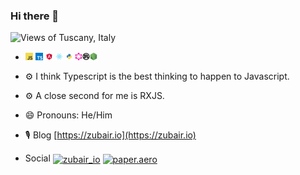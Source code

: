 
### Hi there 👋

<img src="https://hornbeam.justmaple.app/media/0c2aced1-dfe8-4b54-be18-47303848cc02.jpeg" alt="Views of Tuscany, Italy"> 



- <code><img height="12" src="https://raw.githubusercontent.com/github/explore/80688e429a7d4ef2fca1e82350fe8e3517d3494d/topics/javascript/javascript.png"></code>
<code><img height="12" src="https://raw.githubusercontent.com/github/explore/80688e429a7d4ef2fca1e82350fe8e3517d3494d/topics/typescript/typescript.png"></code>
<code><img height="12" src="https://raw.githubusercontent.com/github/explore/80688e429a7d4ef2fca1e82350fe8e3517d3494d/topics/angular/angular.png"></code>
<code><img height="12" src="https://raw.githubusercontent.com/github/explore/80688e429a7d4ef2fca1e82350fe8e3517d3494d/topics/react/react.png"></code>
<code><img height="12" src="https://raw.githubusercontent.com/github/explore/80688e429a7d4ef2fca1e82350fe8e3517d3494d/topics/python/python.png"></code>
<code><img height="12" src="https://raw.githubusercontent.com/github/explore/5c058a388828bb5fde0bcafd4bc867b5bb3f26f3/topics/graphql/graphql.png"></code><code><img height="12" src="https://raw.githubusercontent.com/github/explore/80688e429a7d4ef2fca1e82350fe8e3517d3494d/topics/rust/rust.png"></code><code><img height="12" src="https://raw.githubusercontent.com/github/explore/80688e429a7d4ef2fca1e82350fe8e3517d3494d/topics/nodejs/nodejs.png"></code>    

- ⚙️ I think Typescript is the best thinking to happen to Javascript.  
- ⚙️ A close second for me is RXJS. 
- 😄 Pronouns: He/Him
- 🎙 Blog [https://zubair.io](https://zubair.io)
- Social
<a href="https://twitter.com/zubair_io" target="blank"><img align="center" src="https://cdn.jsdelivr.net/npm/simple-icons@3.0.1/icons/twitter.svg" alt="zubair_io" height="15" width="15" /></a>
<a href="https://instagram.com/zubair.lawrence" target="blank"><img align="center" src="https://cdn.jsdelivr.net/npm/simple-icons@3.0.1/icons/instagram.svg" alt="paper.aero" height="15" width="15" /></a>

